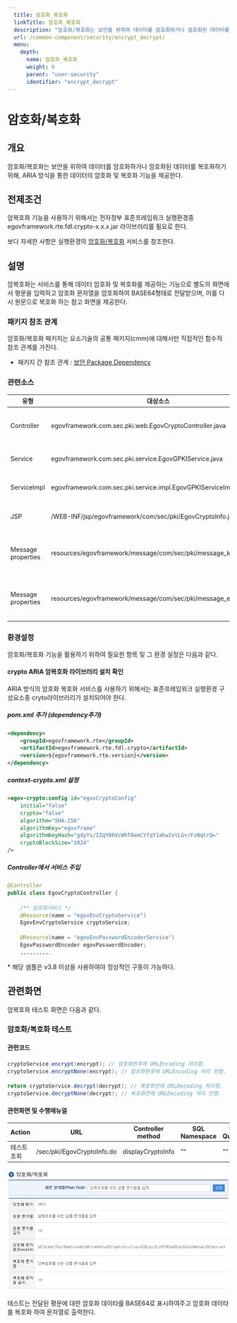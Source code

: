 ```yaml
---
  title: 암호화_복호화
  linkTitle: 암호화_복호화
  description: "암호화/복호화는 보안을 위하여 데이터를 암호화하거나 암호화된 데이터를 복호화하기 위해, ARIA 방식을 통한 데이터의 암호화 및 복호화 기능을 제공한다."
  url: /common-component/security/encrypt_decrypt/
  menu:
    depth:
      name: 암호화_복호화
      weight: 6
      parent: "user-security"
      identifier: "encrypt_decrypt"
---
```




# 암호화/복호화

## 개요

 암호화/복호화는 보안을 위하여 데이터를 암호화하거나 암호화된 데이터를 복호화하기 위해, ARIA 방식을 통한 데이터의 암호화 및 복호화 기능을 제공한다.

## 전제조건

 암복호화 기능을 사용하기 위해서는 전자정부 표준프레임워크 실행환경중 egovframework.rte.fdl.crypto-x.x.x.jar 라이브러리를 필요로 한다.

 보다 자세한 사항은 실행환경의 [암호화/복호화](https://www.egovframe.go.kr/wiki/doku.php?id=egovframework:rte:fdl:encryption_decryption) 서비스를 참조한다.

## 설명

 암복호화는 서비스를 통해 데이터 암호화 및 복호화를 제공하는 기능으로 별도의 화면에서 평문을 입력하고 암호화 문자열을 암호화하여 BASE64형태로 전달받으며, 이를 다시 원문으로 복호화 하는 참고 화면을 제공한다.

### 패키지 참조 관계

 암호화/복호화 패키지는 요소기술의 공통 패키지(cmm)에 대해서만 직접적인 함수적 참조 관계를 가진다.

- 패키지 간 참조 관계 : [보안 Package Dependency](https://www.egovframe.go.kr/wiki/doku.php?id=egovframework:com:v2:init_pkg_dependency#보안)

### 관련소스

| 유형 | 대상소스 | 비고 |
| --- | --- | --- |
| Controller | egovframework.com.sec.pki.web.EgovCryptoController.java | 암호화/복호화 테스트를 위한 컨트롤러 클래스 |
| Service | egovframework.com.sec.pki.service.EgovGPKIService.java | 암호화/복호화를 위한 서비스 인터페이스 |
| ServiceImpl | egovframework.com.sec.pki.service.impl.EgovGPKIServiceImpl.java | 암호화/복호화를 위한 서비스 구현 클래스 |
| JSP | /WEB-INF/jsp/egovframework/com/sec/pki/EgovCryptoInfo.jsp | 암호화/복호화 테스트를 위한 jsp페이지 |
| Message properties | resources/egovframework/message/com/sec/pki/message\_ko.properties | 암호화/복호화를 위한 Message properties(한글) |
| Message properties | resources/egovframework/message/com/sec/pki/message\_en.properties | 암호화/복호화를 위한 Message properties(영문) |

### 환경설정

 암호화/복호화 기능을 활용하기 위하여 필요한 항목 및 그 환경 설정은 다음과 같다.

#### crypto ARIA 암복호화 라이브러리 설치 확인

 ARIA 방식의 암호화 복호화 서비스를 사용하기 위해서는 표준프레임워크 실행환경 구성요소중 cryto라이브러리가 설치되어야 한다.

##### pom.xml 추가 (dependency추가)

```xml
<dependency>
    <groupId>egovframework.rte</groupId>
    <artifactId>egovframework.rte.fdl.crypto</artifactId>
    <version>${egovframework.rte.version}</version>
</dependency>

```

##### context-crypto.xml 설정

```xml
<egov-crypto:config id="egovCryptoConfig"
    initial="false"
    crypto="false"
    algorithm="SHA-256"
    algorithmKey="egovframe"
    algorithmKeyHash="gdyYs/IZqY86VcWhT8emCYfqY1ahw2vtLG+/FzNqtrQ="
    cryptoBlockSize="1024"
/>

```

##### Controller에서 서비스 주입

```java
@Controller
public class EgovCryptoController {

    /** 암호화서비스 */
    @Resource(name = "egovEnvCryptoService")
    EgovEnvCryptoService cryptoService;
    
    @Resource(name = "egovEnvPasswordEncoderService")
    EgovPasswordEncoder egovPasswordEncoder;
    ..........

```

 \* 해당 샘플은 v3.8 이상을 사용하여야 정상적인 구동이 가능하다.

## 관련화면

 암복호화 테스트 화면은 다음과 같다.

### 암호화/복호화 테스트

#### 관련코드

```java
cryptoService.encrypt(encrypt); // 암호화한후에 URLEncoding 처리함.
cryptoService.encryptNone(encrypt); // 암호화한후에 URLEncoding 처리 안함.

return cryptoService.decrypt(decrypt); // 복호화전에 URLDecoding 처리함.
cryptoService.decryptNone(decrypt); // 복호화전에 URLDecoding 처리 안함.

```

#### 관련화면 및 수행매뉴얼

| Action | URL | Controller method | SQL Namespace | SQL QueryID |
| --- | --- | --- | --- | --- |
| 테스트조회 | /sec/pki/EgovCryptoInfo.do | displayCryptoInfo | ”“ | ”“ |

 ![암복호화 테스트화면](./images/sec-ariatest.jpg)

 테스트는 전달된 평문에 대한 암호화 데이타를 BASE64로 표시하여주고 암호화 데이타를 복호화 하여 문자열로 출력한다.